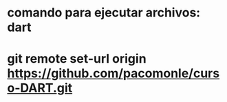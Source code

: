 # comando para ejecutar archivos:  dart <nombreARchivo>

# git remote set-url origin https://github.com/pacomonle/curso-DART.git 